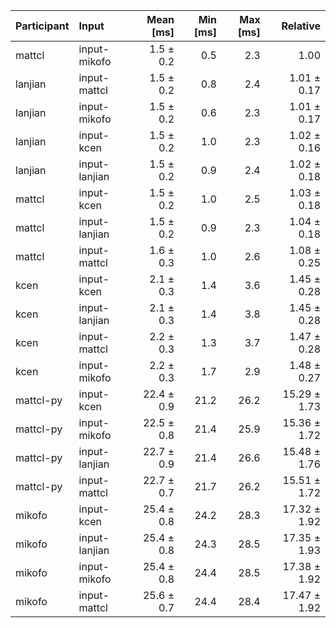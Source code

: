 | Participant | Input | Mean [ms] | Min [ms] | Max [ms] | Relative |
|:---|:---|---:|---:|---:|---:|
| mattcl | input-mikofo | 1.5 ± 0.2 | 0.5 | 2.3 | 1.00 |
| lanjian | input-mattcl | 1.5 ± 0.2 | 0.8 | 2.4 | 1.01 ± 0.17 |
| lanjian | input-mikofo | 1.5 ± 0.2 | 0.6 | 2.3 | 1.01 ± 0.17 |
| lanjian | input-kcen | 1.5 ± 0.2 | 1.0 | 2.3 | 1.02 ± 0.16 |
| lanjian | input-lanjian | 1.5 ± 0.2 | 0.9 | 2.4 | 1.02 ± 0.18 |
| mattcl | input-kcen | 1.5 ± 0.2 | 1.0 | 2.5 | 1.03 ± 0.18 |
| mattcl | input-lanjian | 1.5 ± 0.2 | 0.9 | 2.3 | 1.04 ± 0.18 |
| mattcl | input-mattcl | 1.6 ± 0.3 | 1.0 | 2.6 | 1.08 ± 0.25 |
| kcen | input-kcen | 2.1 ± 0.3 | 1.4 | 3.6 | 1.45 ± 0.28 |
| kcen | input-lanjian | 2.1 ± 0.3 | 1.4 | 3.8 | 1.45 ± 0.28 |
| kcen | input-mattcl | 2.2 ± 0.3 | 1.3 | 3.7 | 1.47 ± 0.28 |
| kcen | input-mikofo | 2.2 ± 0.3 | 1.7 | 2.9 | 1.48 ± 0.27 |
| mattcl-py | input-kcen | 22.4 ± 0.9 | 21.2 | 26.2 | 15.29 ± 1.73 |
| mattcl-py | input-mikofo | 22.5 ± 0.8 | 21.4 | 25.9 | 15.36 ± 1.72 |
| mattcl-py | input-lanjian | 22.7 ± 0.9 | 21.4 | 26.6 | 15.48 ± 1.76 |
| mattcl-py | input-mattcl | 22.7 ± 0.7 | 21.7 | 26.2 | 15.51 ± 1.72 |
| mikofo | input-kcen | 25.4 ± 0.8 | 24.2 | 28.3 | 17.32 ± 1.92 |
| mikofo | input-lanjian | 25.4 ± 0.8 | 24.3 | 28.5 | 17.35 ± 1.93 |
| mikofo | input-mikofo | 25.4 ± 0.8 | 24.4 | 28.5 | 17.38 ± 1.92 |
| mikofo | input-mattcl | 25.6 ± 0.7 | 24.4 | 28.4 | 17.47 ± 1.92 |
